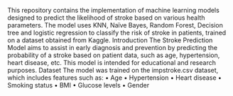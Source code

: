 This repository contains the implementation of machine learning models designed to predict the likelihood of stroke based on various health parameters. The model uses KNN, Naïve Bayes, Random Forest, Decision tree and logistic regression to classify the risk of stroke in patients, trained on a dataset obtained from Kaggle.
Introduction
The Stroke Prediction Model aims to assist in early diagnosis and prevention by predicting the probability of a stroke based on patient data, such as age, hypertension, heart disease, etc. This model is intended for educational and research purposes.
Dataset
The model was trained on the impstroke.csv dataset, which includes features such as:
•	Age
•	Hypertension
•	Heart disease
•	Smoking status
•	BMI
•	Glucose levels
•	Gender


